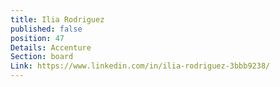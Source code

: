 ```yaml
---
title: Ilia Rodriguez
published: false
position: 47
Details: Accenture
Section: board
Link: https://www.linkedin.com/in/ilia-rodriguez-3bbb9238/
---
```


